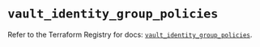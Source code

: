 # `vault_identity_group_policies`

Refer to the Terraform Registry for docs: [`vault_identity_group_policies`](https://registry.terraform.io/providers/hashicorp/vault/4.6.0/docs/resources/identity_group_policies).

